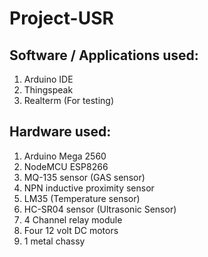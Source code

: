 # Project-USR

## Software / Applications used:

1. Arduino IDE
2. Thingspeak
3. Realterm (For testing)

## Hardware used:

1. Arduino Mega 2560
2. NodeMCU ESP8266
3. MQ-135 sensor (GAS sensor)
4. NPN inductive proximity sensor
5. LM35 (Temperature sensor)
6. HC-SR04 sensor (Ultrasonic Sensor) 
7. 4 Channel relay module
8. Four 12 volt DC motors
9. 1 metal chassy
